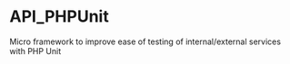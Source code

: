 # API_PHPUnit
Micro framework to improve ease of testing of internal/external services with PHP Unit
